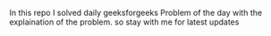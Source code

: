 In this repo I solved daily geeksforgeeks Problem of the day with the explaination of the problem. so stay with me for latest updates
